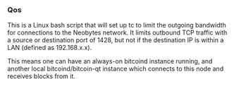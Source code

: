 ### Qos ###

This is a Linux bash script that will set up tc to limit the outgoing bandwidth for connections to the Neobytes network. It limits outbound TCP traffic with a source or destination port of 1428, but not if the destination IP is within a LAN (defined as 192.168.x.x).

This means one can have an always-on bitcoind instance running, and another local bitcoind/bitcoin-qt instance which connects to this node and receives blocks from it.
